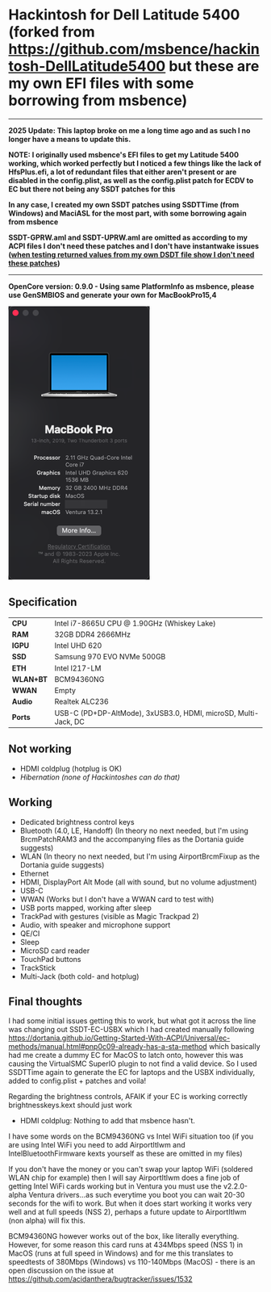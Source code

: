 # Hackintosh for Dell Latitude 5400 (forked from https://github.com/msbence/hackintosh-DellLatitude5400 but these are my own EFI files with some borrowing from msbence)

---
**2025 Update: This laptop broke on me a long time ago and as such I no longer have a means to update this.**

**NOTE: I originally used msbence's EFI files to get my Latitude 5400 working, which worked perfectly but I noticed a few things like the lack of HfsPlus.efi, a lot of redundant files that either aren't present or are disabled in the config.plist, as well as the config.plist patch for ECDV to EC but there not being any SSDT patches for this**

**In any case, I created my own SSDT patches using SSDTTime (from Windows) and MaciASL for the most part, with some borrowing again from msbence**

**SSDT-GPRW.aml and SSDT-UPRW.aml are omitted as according to my ACPI files I don't need these patches and I don't have instantwake issues ([when testing returned values from my own DSDT file show I don't need these patches](https://dortania.github.io/OpenCore-Post-Install/usb/misc/instant-wake.html))**

---

**OpenCore version: 0.9.0 - Using same PlatformInfo as msbence, please use GenSMBIOS and generate your own for MacBookPro15,4**

![About my Mac](System.png)

## Specification

| | |
|-|-|
|**CPU**|Intel i7-8665U CPU @ 1.90GHz (Whiskey Lake)|
|**RAM**|32GB DDR4 2666MHz|
|**IGPU**|Intel UHD 620|
|**SSD**|Samsung 970 EVO NVMe 500GB|
|**ETH**|Intel I217-LM|
|**WLAN+BT**|BCM94360NG|
|**WWAN**|Empty|
|**Audio**|Realtek ALC236|
|**Ports**|USB-C (PD+DP-AltMode), 3xUSB3.0, HDMI, microSD, Multi-Jack, DC|

## Not working

- HDMI coldplug (hotplug is OK)
- *Hibernation (none of Hackintoshes can do that)*

## Working

- Dedicated brightness control keys
- Bluetooth (4.0, LE, Handoff) (In theory no next needed, but I'm using BrcmPatchRAM3 and the accompanying files as the Dortania guide suggests)
- WLAN (In theory no next needed, but I'm using AirportBrcmFixup as the Dortania guide suggests)
- Ethernet
- HDMI, DisplayPort Alt Mode (all with sound, but no volume adjustment)
- USB-C 
- WWAN (Works but I don't have a WWAN card to test with)
- USB ports mapped, working after sleep
- TrackPad with gestures (visible as Magic Trackpad 2)
- Audio, with speaker and microphone support
- QE/CI
- Sleep
- MicroSD card reader
- TouchPad buttons
- TrackStick
- Multi-Jack (both cold- and hotplug)

## Final thoughts

I had some initial issues getting this to work, but what got it across the line was changing out SSDT-EC-USBX which I had created manually following https://dortania.github.io/Getting-Started-With-ACPI/Universal/ec-methods/manual.html#pnp0c09-already-has-a-sta-method which basically had me create a dummy EC for MacOS to latch onto, however this was causing the VirtualSMC SuperIO plugin to not find a valid device. So I used SSDTTime again to generate the EC for laptops and the USBX individually, added to config.plist + patches and voila!

Regarding the brightness controls, AFAIK if your EC is working correctly brightnesskeys.kext should just work

 - HDMI coldplug: Nothing to add that msbence hasn't.

I have some words on the BCM94360NG vs Intel WiFi situation too (if you are using Intel WiFi you need to add AirportItlwm and IntelBluetoothFirmware kexts yourself as these are omitted in my files)

If you don't have the money or you can't swap your laptop WiFi (soldered WLAN chip for example) then I will say AirportItlwm does a fine job of getting Intel WiFi cards working but in Ventura you must use the v2.2.0-alpha Ventura drivers...as such everytime you boot you can wait 20-30 seconds for the wifi to work. But when it does start working it works very well and at full speeds (NSS 2), perhaps a future update to AirportItlwm (non alpha) will fix this.

BCM94360NG however works out of the box, like literally everything. However, for some reason this card runs at 434Mbps speed (NSS 1) in MacOS (runs at full speed in Windows) and for me this translates to speedtests of 380Mbps (Windows) vs 110-140Mbps (MacOS) - there is an open discussion on the issue at https://github.com/acidanthera/bugtracker/issues/1532
